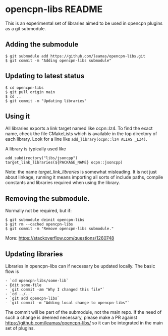 opencpn-libs README
===================


This is an experimental set of libraries aimed to be used in 
opencpn plugins as a git submodule.

Adding the submodule
--------------------

    $ git submodule add https://github.com/leamas/opencpn-libs.git
    $ git commit -m "Adding opencpn-libs submodule"


Updating to latest status
-------------------------

    $ cd opencpn-libs
    $ git pull origin main
    $ cd ..
    $ git commit -m "Updating libraries"


Using it
--------

All libraries exports a link target named like ocpn::lz4. To find the exact
name, check the file CMakeLists which is available in the top directory of 
each library. Look for a line like `add_library(ocpn::lz4 ALIAS _LZ4)`.

A library is typically used like

    add_subdirectory("libs/jsoncpp")
    target_link_libraries(${PACKAGE_NAME} ocpn::jsoncpp)

Note:  the name _target_link_libraries_ is somewhat misleading. It is not
just about linkage, running it means importing all sorts of include paths,
compile constants and libraries required when using the library.


Removing the submodule.
-----------------------

Normally not be required, but if:

    $ git submodule deinit opencpn-libs
    $ git rm --cached opencpn-libs
    $ git commit -m "Remove opencpn-libs submodule."

More: https://stackoverflow.com/questions/1260748


Updating libraries
------------------

Libraries in opencpn-libs can if necessary be updated locally. The basic
flow is

    - `cd opencpn-libs/some-lib`
    - Edit some-file
    - `git commit -am "Why I changed this file"`
    - `cd ../..`
    - `git add opencpn-libs`
    - `git commit -m "Adding local change to opencpn-libs"`

The commit will be part of the submodule, not the main repo. If the need of
such a change is deemed necessary, please make a PR against
https://github.com/leamas/opencpn-libs/ so it can be integrated in the main
set of plugins.
